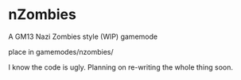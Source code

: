nZombies
========

A GM13 Nazi Zombies style (WIP) gamemode

place in gamemodes/nzombies/

I know the code is ugly. Planning on re-writing the whole thing soon.
